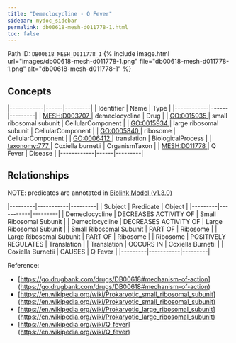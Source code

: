 ```yaml
---
title: "Demeclocycline - Q Fever"
sidebar: mydoc_sidebar
permalink: db00618-mesh-d011778-1.html
toc: false 
---
```



Path ID: `DB00618_MESH_D011778_1`
{% include image.html url="images/db00618-mesh-d011778-1.png" file="db00618-mesh-d011778-1.png" alt="db00618-mesh-d011778-1" %}

## Concepts

|------------|------|---------|
| Identifier | Name | Type    |
|------------|------|---------|
| <a href="https://identifiers.org/MESH:D003707">MESH:D003707 </a> | demeclocycline | Drug |
| <a href="https://identifiers.org/GO:0015935">GO:0015935 </a> | small ribosomal subunit | CellularComponent |
| <a href="https://identifiers.org/GO:0015934">GO:0015934 </a> | large ribosomal subunit | CellularComponent |
| <a href="https://identifiers.org/GO:0005840">GO:0005840 </a> | ribosome | CellularComponent |
| <a href="https://identifiers.org/GO:0006412">GO:0006412 </a> | translation | BiologicalProcess |
| <a href="https://identifiers.org/taxonomy:777">taxonomy:777 </a> | Coxiella burnetii | OrganismTaxon |
| <a href="https://identifiers.org/MESH:D011778">MESH:D011778 </a> | Q Fever | Disease |
|------------|------|---------|

## Relationships


NOTE: predicates are annotated in <a href="https://github.com/biolink/biolink-model/releases/tag/v1.3.0">Biolink Model (v1.3.0)</a>

|---------|-----------|---------|
| Subject | Predicate | Object  |
|---------|-----------|---------|
| Demeclocycline | DECREASES ACTIVITY OF | Small Ribosomal Subunit |
| Demeclocycline | DECREASES ACTIVITY OF | Large Ribosomal Subunit |
| Small Ribosomal Subunit | PART OF | Ribosome |
| Large Ribosomal Subunit | PART OF | Ribosome |
| Ribosome | POSITIVELY REGULATES | Translation |
| Translation | OCCURS IN | Coxiella Burnetii |
| Coxiella Burnetii | CAUSES | Q Fever |
|---------|-----------|---------|

Reference: 
  - [https://go.drugbank.com/drugs/DB00618#mechanism-of-action](https://go.drugbank.com/drugs/DB00618#mechanism-of-action)
  - [https://en.wikipedia.org/wiki/Prokaryotic_small_ribosomal_subunit](https://en.wikipedia.org/wiki/Prokaryotic_small_ribosomal_subunit)
  - [https://en.wikipedia.org/wiki/Prokaryotic_large_ribosomal_subunit](https://en.wikipedia.org/wiki/Prokaryotic_large_ribosomal_subunit)
  - [https://en.wikipedia.org/wiki/Q_fever](https://en.wikipedia.org/wiki/Q_fever)
